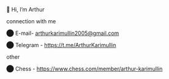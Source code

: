  👋 Hi, I’m Arthur
 
connection with me

⬤ E-mail- arthurkarimullin2005@gmail.com

⬤ Telegram - https://t.me/ArthurKarimullin
  
other

⬤ Chess - https://www.chess.com/member/arthur-karimullin
